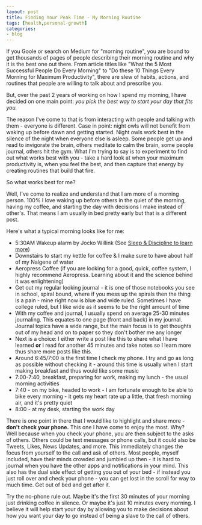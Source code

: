 ```yaml
---
layout: post
title: Finding Your Peak Time - My Morning Routine
tags: [health,personal-growth]
categories:
- blog
---
```


If you Goole or search on Medium for "morning routine", you are bound to get thousands of pages of people describing their morning routine and why it is the best one out there. From article titles like "What the 5 Most Successful People Do Every Morning" to "Do these 10 Things Every Morning for Maximum Productivity", there are slew of habits, actions, and routines that people are willing to talk about and prescribe you.

But, over the past 2 years of working on how I spend my morning, I have decided on one main point: *you pick the best way to start your day that fits you.*

The reason I've come to that is from interacting with people and talking with them - everyone is different. Case in point: night owls will not benefit from waking up before dawn and getting started. Night owls work best in the silence of the night when everyone else is asleep. Some people get up and read to invigorate the brain, others meditate to calm the brain, some people journal, others hit the gym. What I'm trying to say is to experiment to find out what works best with you - take a hard look at when your maximum productivity is, when you feel the best, and then capture that energy by creating routines that build that fire.

So what works best for me?

Well, I've come to realize and understand that I am more of a morning person. 100% I love waking up before others in the quiet of the morning, having my coffee, and starting the day with decisions I make instead of other's. That means I am usually in bed pretty early but that is a different post.

Here's what a typical morning looks like for me:

- 5:30AM Wakeup alarm by Jocko Willink (See [Sleep & Discipline to learn more](/blog/2017/01/07/using-sleep-full-potential.html))
- Downstairs to start my kettle for coffee & I make sure to have about half of my Nalgene of water
- Aeropress Coffee (if you are looking for a good, quick, coffee system, I highly recommend Aeropress. Learning about it and the science behind it was enlightening)
- Get out my regular looking journal - it is one of those notebooks you see in school, spiral bound, where if you mess up the spirals then the thing is a pain - mine right now is blue and wide ruled. Sometimes I have college ruled, but I like wide as it seems to be the right amount of time
- With my coffee and journal, I usually spend on average 25-30 minutes journaling. This equates to one page (front and back) in my journal. Journal topics have a wide range, but the main focus is to get thoughts out of my head and on to paper so they don't bother me any longer
- Next is a choice: I either write a post like this to share what I have learned **or** I read for another 45 minutes and take notes so I learn more thus share more posts like this.
- Around 6:45/7:00 is the first time I check my phone. I try and go as long as possible without checking it - around this time is usually when I start making breakfast and thus would like some music
- 7:00-7:40, breakfast, preparing for work, making my lunch - the usual morning activities
- 7:40 - on my bike, headed to work - I am fortunate enough to be able to bike every morning - it gets my heart rate up a little, that fresh morning air, and it's pretty quiet
- 8:00 - at my desk, starting the work day

There is one point in there that I would like to highlight and share more - **don't check your phone.** This one I have come to enjoy the most. Why? Well because when you check your phone, you are then subject to the asks of others. Others could be text messages or phone calls, but it could also be Tweets, Likes, News Updates, and more. This immediately changes the focus from yourself to the call and ask of others. Most people, myself included, have their minds crowded and jumbled up then - it is hard to journal when you have the other apps and notifications in your mind. This also has the dual side effect of getting you out of your bed - if instead you just roll over and check your phone - you can get lost in the scroll for way to much time. Get out of bed and get after it.

Try the no-phone rule out. Maybe it's the first 30 minutes of your morning just drinking coffee in silence. Or maybe it's just 10 minutes every morning. I believe it will help start your day by allowing you to make decisions about how you want your day to go instead of being a slave to the call of others.
